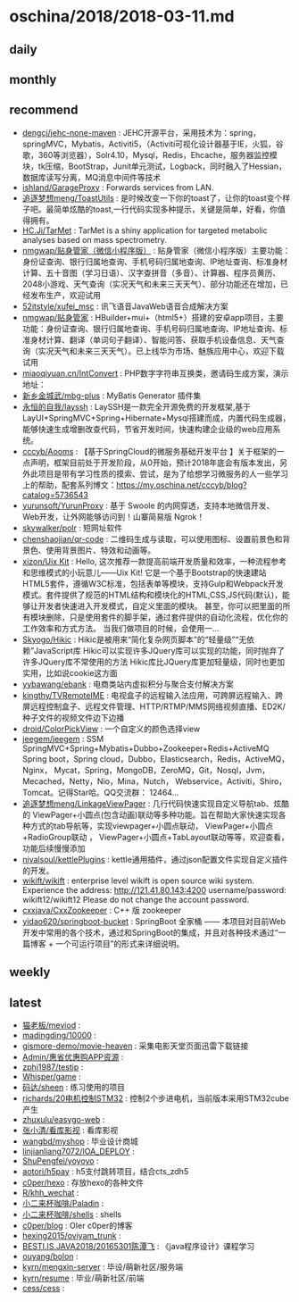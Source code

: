 # oschina/2018/2018-03-11.md



## daily



## monthly



## recommend

- [dengcj/jehc-none-maven](http://git.oschina.net/jehc/jehc-none-maven) : JEHC开源平台，采用技术为：spring，springMVC，Mybatis，Activiti5，（Activiti可视化设计器基于IE，火狐，谷歌，360等浏览器），Solr4.10，Mysql，Redis，Ehcache，服务器监控模块，tk压缩，BootStrap，Junit单元测试，Logback，同时融入了Hessian，数据库读写分离，MQ消息中间件等技术
- [ishland/GarageProxy](http://git.oschina.net/ishland/GarageProxy) : Forwards services from LAN.
- [追逐梦想meng/ToastUtils](http://git.oschina.net/mengpeng920223/ToastUtils) : 是时候改变一下你的toast了，让你的toast变个样子吧。最简单炫酷的toast,一行代码实现多种提示，关键是简单，好看，你值得拥有。
- [HC.Ji/TarMet](http://git.oschina.net/hcji/TarMet) : TarMet is a shiny application for targeted metabolic analyses based on mass spectrometry.
- [nmgwap/贴身管家（微信小程序版）](http://git.oschina.net/ldhblog/TieShenGuanJia-WeiXinXiaoChengXuBan) : 贴身管家（微信小程序版）主要功能：身份证查询、银行归属地查询、手机号码归属地查询、IP地址查询、标准身材计算、五十音图（学习日语）、汉字查拼音（多音）、计算器、程序员黄历、2048小游戏、天气查询（实况天气和未来三天天气）、部分功能还在增加，已经发布生产，欢迎试用
- [52itstyle/xufei_msc](http://git.oschina.net/52itstyle/xufei_msc) : 讯飞语音JavaWeb语音合成解决方案
- [nmgwap/贴身管家](http://git.oschina.net/ldhblog/MyProjects) : HBuilder+mui+（html5+）搭建的安卓app项目，主要功能：身份证查询、银行归属地查询、手机号码归属地查询、IP地址查询、标准身材计算、翻译（单词句子翻译）、智能问答、获取手机设备信息、天气查询（实况天气和未来三天天气）。已上线华为市场、魅族应用中心，欢迎下载试用
- [miaoqiyuan.cn/IntConvert](http://git.oschina.net/mqycn/IntConvert) : PHP数字字符串互换类，邀请码生成方案，演示地址：
- [新乡金城武/mbg-plus](http://git.oschina.net/liuyuyu2333/mbg-plus) : MyBatis Generator 插件集
- [永恒的自我/layssh](http://git.oschina.net/run123456/layssh) : LaySSH是一款完全开源免费的开发框架,基于LayUI+SpringMVC+Spring+Hibernate+Mysql搭建而成，内置代码生成器，能够快速生成增删改查代码，节省开发时间，快速构建企业级的web应用系统。
- [cccyb/Aooms](http://git.oschina.net/cyb-javaer/Aooms) : 【基于SpringCloud的微服务基础开发平台 】关于框架的一点声明，框架目前处于开发阶段，从0开始，预计2018年底会有版本发出，另外此项目是带有学习性质的摸索、尝试，是为了给想学习微服务的人一些学习上的帮助，配套系列博文：https://my.oschina.net/cccyb/blog?catalog=5736543
- [yurunsoft/YurunProxy](http://git.oschina.net/yurunsoft/YurunProxy) : 基于 Swoole 的内网穿透，支持本地微信开发、Web开发，让外网能够访问到！山寨简易版 Ngrok！
- [skywalker/polr](http://git.oschina.net/skywalker512/polr) : 短网址软件
- [chenshaojian/qr-code](http://git.oschina.net/chenshaojian/qr-code) : 二维码生成与读取，可以使用图标、设置前景色和背景色、使用背景图片、特效和动画等。
- [xizon/Uix Kit](http://git.oschina.net/xizon/Uix-Kit) : Hello, 这次推荐一款提高前端开发质量和效率，一种流程参考和思维模式的小玩意儿——Uix Kit! 它是一个基于Bootstrap的快速建站HTML5套件，遵循W3C标准，包括表单等模块，支持Gulp和Webpack开发模式。套件提供了规范的HTML结构和模块化的HTML,CSS,JS代码(默认)，能够让开发者快速进入开发模式，自定义里面的模块。 甚至，你可以把里面的所有模块删除，只是使用套件的脚手架，通过套件提供的自动化流程，优化你的工作效率和方式方法。 当我们做项目的时候，会使用一...
- [Skyogo/Hikic](http://git.oschina.net/skyogo/Hikic) : Hikic是被用来“简化复杂网页脚本”的“轻量级”“无依赖”JavaScript库 Hikic可以实现许多JQuery库可以实现的功能，同时抛弃了许多JQuery库不常使用的方法 Hikic库比JQuery库更加轻量级，同时也更加实用，比如说cookie这方面
- [yybawang/ebank](http://git.oschina.net/qxr/ebank) : 电商类站内虚拟积分与聚合支付解决方案
- [kingthy/TVRemoteIME](http://git.oschina.net/kingthy/TVRemoteIME) : 电视盒子的远程输入法应用，可跨屏远程输入、跨屏远程控制盒子、远程文件管理、HTTP/RTMP/MMS网络视频直播、ED2K/种子文件的视频文件边下边播
- [droid/ColorPickView](http://git.oschina.net/droidXZ/ColorPickView) : 一个自定义的颜色选择view
- [jeegem/jeegem](http://git.oschina.net/jeegem/jeegem) : SSM SpringMVC+Spring+Mybatis+Dubbo+Zookeeper+Redis+ActiveMQ Spring boot，Spring cloud，Dubbo，Elasticsearch，Redis，ActiveMQ，Nginx， Mycat，Spring，MongoDB，ZeroMQ，Git，Nosql，Jvm，Mecached，Netty，Nio，Mina，Nutch， Webservice，Activiti，Shiro，Tomcat。记得Star哈。QQ交流群： 12464...
- [追逐梦想meng/LinkageViewPager](http://git.oschina.net/mengpeng920223/LinkageViewPager) : 几行代码快速实现自定义导航tab、炫酷的 ViewPager+小圆点(包含动画)联动等多种功能。旨在帮助大家快速实现各种方式的tab导航等，实现viewpager+小圆点联动， ViewPager+小圆点+RadioGroup联动 ， ViewPager+小圆点+TabLayout联动等等，欢迎查看，功能后续慢慢添加
- [nivalsoul/kettlePlugins](http://git.oschina.net/nivalsoul/kettlePlugins) : kettle通用插件，通过json配置文件实现自定义插件的开发。
- [wikift/wikift](http://git.oschina.net/qianmoQ/wikift) : enterprise level wikift is open source wiki system. Experience the address: http://121.41.80.143:4200 username/password: wikift12/wikift12 Please do not change the account password.
- [cxxjava/CxxZookeeper](http://git.oschina.net/cxxjava/CxxZookeeper) : C++ 版 zookeeper
- [yidao620/springboot-bucket](http://git.oschina.net/yidao620/springboot-bucket) : SpringBoot 全家桶 —— 本项目对目前Web开发中常用的各个技术，通过和SpringBoot的集成，并且对各种技术通过“一篇博客 + 一个可运行项目”的形式来详细说明。


## weekly



## latest

- [猫老板/meviod](http://git.oschina.net/adminxe/meviod) : 
- [madingding/10000](http://git.oschina.net/madingding/10000) : 
- [gismore-demo/movie-heaven](http://git.oschina.net/gismore-demo/movie-heaven) : 采集电影天堂页面迅雷下载链接
- [Admin/惠省优惠购APP资源](http://git.oschina.net/hsyhg_admin/hui_province) : 
- [zphj1987/testip](http://git.oschina.net/zphj1987/testip) : 
- [Whisper/game](http://git.oschina.net/yangsiyu2018/game) : 
- [码达/sheen](http://git.oschina.net/shenroom888/sheen) : 练习使用的项目
- [richards/20电机控制STM32](http://git.oschina.net/BlueBuger/20DianJiKongZhiSTM32) : 控制2个步进电机，当前版本采用STM32cube产生
- [zhuxulu/easygo-web](http://git.oschina.net/zhuxulu/easygo-web) : 
- [张小清/看库影视](http://git.oschina.net/chongqingguduwangluo/kanku) : 看库影视
- [wangbd/myshop](http://git.oschina.net/azure96/myshop) : 毕业设计商城
- [linjianliang7072/IOA_DEPLOY](http://git.oschina.net/linjianliang/IOA_DEPLOY) : 
- [ShuPengfei/yoyoyo](http://git.oschina.net/stormslowly/yoyoyo) : 
- [aotori/h5pay](http://git.oschina.net/aotori/h5pay) : h5支付跳转项目，结合cts_zdh5
- [c0per/hexo](http://git.oschina.net/c0per/hexo) : 存放hexo的各种文件
- [R/khh_wechat](http://git.oschina.net/ES94/khh_wechat) : 
- [小二来杯咖啡/Paladin](http://git.oschina.net/Alexrander/Paladin) : 
- [小二来杯咖啡/shells](http://git.oschina.net/Alexrander/shells) : shells
- [c0per/blog](http://git.oschina.net/c0per/blog) : OIer c0per的博客
- [hexing2015/oviyam_trunk](http://git.oschina.net/hexing2015/oviyam_trunk) : 
- [BESTI.IS.JAVA2018/20165301陈潭飞](http://git.oschina.net/BESTI-IS-JAVA-2018/ctf20165301_JavaProgramming) : 《java程序设计》课程学习
- [ouyang/bolon](http://git.oschina.net/oumarket/bolon) : 
- [kyrn/mengxin-server](http://git.oschina.net/kyrn/mengxin-server) : 毕设/萌新社区/服务端
- [kyrn/resume](http://git.oschina.net/kyrn/resume) : 毕业/萌新社区/前端
- [cess/cess](http://git.oschina.net/cessio/cess) : 
